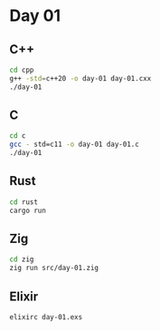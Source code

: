 # Day 01

## C++

```sh
cd cpp
g++ -std=c++20 -o day-01 day-01.cxx
./day-01
```

## C

```sh
cd c
gcc - std=c11 -o day-01 day-01.c
./day-01
```

## Rust

```sh
cd rust
cargo run
```

## Zig

```sh
cd zig
zig run src/day-01.zig
```

## Elixir

```sh
elixirc day-01.exs

